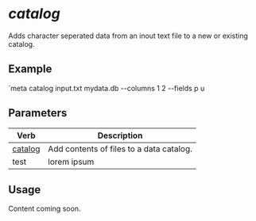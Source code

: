 # *catalog*

Adds character seperated data from an inout text file  to a new or existing catalog.

## Example

`meta catalog input.txt mydata.db --columns 1 2 --fields p u

## Parameters

| Verb | Description |
| --- | --- |
| [catalog](https://github.com/metacrackorg/metacrack/wiki/Catalog) | Add contents of files to a data catalog.|
| test | lorem ipsum |
 

 ## Usage
 
 Content coming soon.
